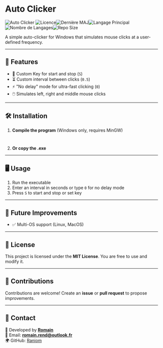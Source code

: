 # Auto Clicker

![Auto Clicker](https://img.shields.io/badge/AutoClicker-v1.6-blue.svg) ![Licence](https://img.shields.io/github/license/Raniom/auto-clicker)![Dernière MAJ](https://img.shields.io/github/last-commit/Raniom/auto-clicker)![Langage Principal](https://img.shields.io/github/languages/top/Raniom/auto-clicker)![Nombre de Langages](https://img.shields.io/github/languages/count/Raniom/auto-clicker)![Repo Size](https://img.shields.io/github/repo-size/Raniom/auto-clicker)

A simple auto-clicker for Windows that simulates mouse clicks at a user-defined frequency.

---

## 🚀 Features

- 🔘 Custom Key for start and stop (`S`)
- ⏳ Custom interval between clicks (`0.5`)
- ⚡ "No delay" mode for ultra-fast clicking (`0`)
- 🖱️ Simulates left, right and middle mouse clicks

---

## 🛠️ Installation

1. **Compile the program** (Windows only, requires MinGW)

```windres resources.rc -O coff -o resources.o

```

```gcc -o AutoClicker.exe main.c resources.o -mwindows

```

2. **Or copy the .exe**

---

## 🖥️ Usage

1. Run the executable
2. Enter an interval in seconds or type `0` for no delay mode
3. Press `S` to start and stop or set key

---

## 📌 Future Improvements

- ✅ Multi-OS support (Linux, MacOS)

---

## 📄 License

This project is licensed under the **MIT License**. You are free to use and modify it.

---

## 🤝 Contributions

Contributions are welcome! Create an **issue** or **pull request** to propose improvements.

---

## 📧 Contact

📌 Developed by **[Romain](https://github.com/Raniom)**  
📩 Email: **romain.rend@outlook.fr**  
🌍 GitHub: [Raniom](https://github.com/Raniom)

